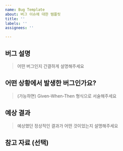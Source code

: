```yaml
---
name: Bug Template
about: 버그 이슈에 대한 템플릿
title: ''
labels: ''
assignees: ''

---
```


## 버그 설명
> 어떤 버그인지 간결하게 설명해주세요

## 어떤 상황에서 발생한 버그인가요?

> (가능하면) Given-When-Then 형식으로 서술해주세요

## 예상 결과

> 예상했던 정상적인 결과가 어떤 것이었는지 설명해주세요

## 참고 자료 (선택)
